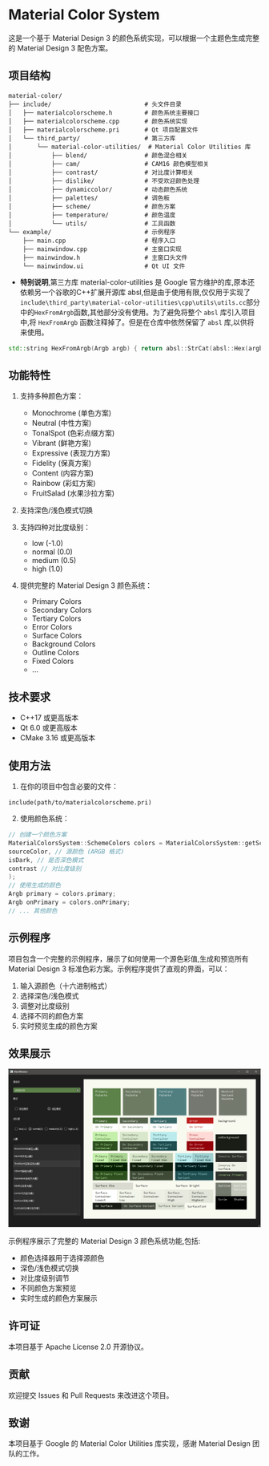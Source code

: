 # Material Color System

这是一个基于 Material Design 3 的颜色系统实现，可以根据一个主题色生成完整的 Material Design 3 配色方案。

## 项目结构
```
material-color/
├── include/                          # 头文件目录
│   ├── materialcolorscheme.h         # 颜色系统主要接口
│   ├── materialcolorscheme.cpp       # 颜色系统实现
│   ├── materialcolorscheme.pri       # Qt 项目配置文件
│   └── third_party/                  # 第三方库
│       └── material-color-utilities/  # Material Color Utilities 库
│           ├── blend/                # 颜色混合相关
│           ├── cam/                  # CAM16 颜色模型相关
│           ├── contrast/             # 对比度计算相关
│           ├── dislike/              # 不受欢迎颜色处理
│           ├── dynamiccolor/         # 动态颜色系统
│           ├── palettes/             # 调色板
│           ├── scheme/               # 颜色方案
│           ├── temperature/          # 颜色温度
│           └── utils/                # 工具函数
└── example/                          # 示例程序
    ├── main.cpp                      # 程序入口
    ├── mainwindow.cpp                # 主窗口实现
    ├── mainwindow.h                  # 主窗口头文件
    └── mainwindow.ui                 # Qt UI 文件
```
* **特别说明**,第三方库 material-color-utilities 是 Google 官方维护的库,原本还依赖另一个谷歌的C++扩展开源库 absl,但是由于使用有限,仅仅用于实现了`include\third_party\material-color-utilities\cpp\utils\utils.cc`部分中的`HexFromArgb`函数,其他部分没有使用。为了避免将整个 `absl` 库引入项目中,将 `HexFromArgb` 函数注释掉了。但是在仓库中依然保留了 `absl` 库,以供将来使用。
```cpp
std::string HexFromArgb(Argb argb) { return absl::StrCat(absl::Hex(argb)); }
```

## 功能特性

1. 支持多种颜色方案：
   - Monochrome (单色方案)
   - Neutral (中性方案)
   - TonalSpot (色彩点缀方案)
   - Vibrant (鲜艳方案)
   - Expressive (表现力方案)
   - Fidelity (保真方案)
   - Content (内容方案)
   - Rainbow (彩虹方案)
   - FruitSalad (水果沙拉方案)

2. 支持深色/浅色模式切换

3. 支持四种对比度级别：
   - low (-1.0)
   - normal (0.0)
   - medium (0.5)
   - high (1.0)

4. 提供完整的 Material Design 3 颜色系统：
   - Primary Colors
   - Secondary Colors
   - Tertiary Colors
   - Error Colors
   - Surface Colors
   - Background Colors
   - Outline Colors
   - Fixed Colors
   - ...

## 技术要求

- C++17 或更高版本
- Qt 6.0 或更高版本
- CMake 3.16 或更高版本

## 使用方法

1. 在你的项目中包含必要的文件：
```qmake
include(path/to/materialcolorscheme.pri)
```
2. 使用颜色系统：
```cpp
// 创建一个颜色方案
MaterialColorsSystem::SchemeColors colors = MaterialColorsSystem::getSchemeColor<MaterialColorsSystem::Variant::kVibrant>(
sourceColor, // 源颜色 (ARGB 格式)
isDark, // 是否深色模式
contrast // 对比度级别
);
// 使用生成的颜色
Argb primary = colors.primary;
Argb onPrimary = colors.onPrimary;
// ... 其他颜色
```

## 示例程序

项目包含一个完整的示例程序，展示了如何使用一个源色彩值,生成和预览所有 Material Design 3 标准色彩方案。示例程序提供了直观的界面，可以：

1. 输入源颜色（十六进制格式）
2. 选择深色/浅色模式
3. 调整对比度级别
4. 选择不同的颜色方案
5. 实时预览生成的颜色方案

## 效果展示

![示例程序界面](image/example.png)

示例程序展示了完整的 Material Design 3 颜色系统功能,包括:

- 颜色选择器用于选择源颜色
- 深色/浅色模式切换
- 对比度级别调节
- 不同颜色方案预览
- 实时生成的颜色方案展示



## 许可证

本项目基于 Apache License 2.0 开源协议。

## 贡献

欢迎提交 Issues 和 Pull Requests 来改进这个项目。

## 致谢

本项目基于 Google 的 Material Color Utilities 库实现，感谢 Material Design 团队的工作。